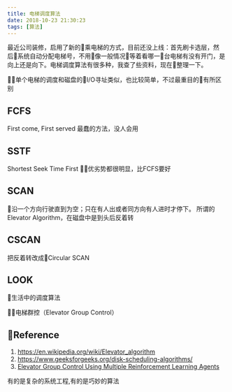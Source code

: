 ```yaml
---
title: 电梯调度算法
date: 2018-10-23 21:30:23
tags: [算法]
---
```


最近公司装修，启用了新的乘电梯的方式，目前还没上线：首先刷卡选层，然后系统自动分配电梯号，不用像一般情况等着看哪一台电梯有没有开门，是向上还是向下。电梯调度算法有很多种，我查了些资料，现在整理一下。

<!-- more -->
单个电梯的调度和磁盘的I/O寻址类似，也比较简单，不过最重目的有所区别
## FCFS
First come, First served
最蠢的方法，没人会用

## SSTF
Shortest Seek Time First
优劣势都很明显，比FCFS要好

## SCAN
沿一个方向行驶直到为空；只在有人出或者同方向有人进时才停下。
所谓的Elevator Algorithm，在磁盘中是到头后反着转

## CSCAN
把反着转改成Circular SCAN

## LOOK
生活中的调度算法

电梯群控（Elevator Group Control）
##

## Reference

1. https://en.wikipedia.org/wiki/Elevator_algorithm
2. https://www.geeksforgeeks.org/disk-scheduling-algorithms/
3. [Elevator Group Control Using Multiple
Reinforcement Learning Agents](https://link.springer.com/content/pdf/10.1023%2FA%3A1007518724497.pdf)

有的是复杂的系统工程,有的是巧妙的算法

